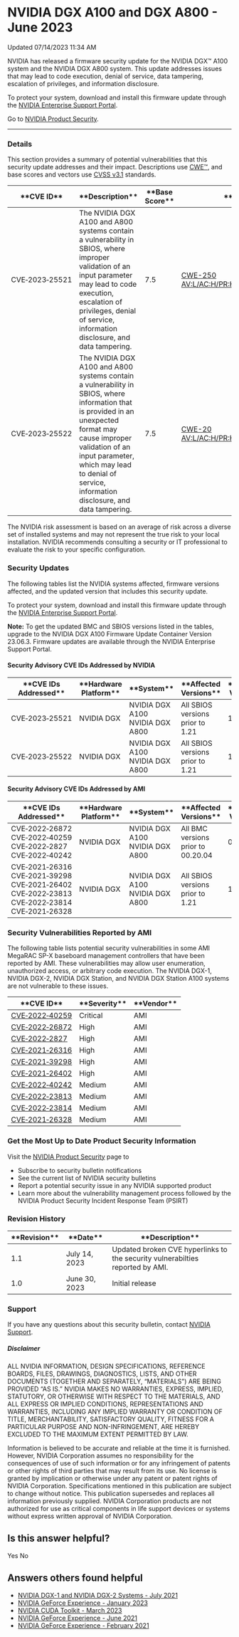 

 NVIDIA DGX A100 and DGX A800 - June 2023
===========================================================




 Updated 07/14/2023 11:34 AM



NVIDIA has released a firmware security update for the NVIDIA DGX™ A100 system and the NVIDIA DGX A800 system. This update addresses issues that may lead to code execution, denial of service, data tampering, escalation of privileges, and information disclosure.


To protect your system, download and install this firmware update through the [NVIDIA Enterprise Support Portal](https://nvid.nvidia.com/dashboard/).


Go to [NVIDIA Product Security](https://www.nvidia.com/security/).






---




### Details


This section provides a summary of potential vulnerabilities that this security update addresses and their impact. Descriptions use [CWE™](https://cwe.mitre.org/), and base scores and vectors use [CVSS v3.1](https://www.first.org/cvss/specification-document) standards.




| \*\*CVE ID\*\* | \*\*Description\*\* | \*\*Base Score\*\* | \*\*Vector\*\* |
| --- | --- | --- | --- |
| CVE‑2023‑25521 | The NVIDIA DGX A100 and A800 systems contain a vulnerability in SBIOS, where improper validation of an input parameter may lead to code execution, escalation of privileges, denial of service, information disclosure, and data tampering. | 7.5 | [CWE-250](https://cwe.mitre.org/data/definitions/250.html) [AV:L/AC:H/PR:H/UI:N/S:C/C:H/I:H/A:H](https://nvd.nist.gov/vuln-metrics/cvss/v3-calculator?vector=AV:L/AC:H/PR:H/UI:N/S:C/C:H/I:H/A:H&version=3.1) |
| CVE‑2023‑25522 | The NVIDIA DGX A100 and A800 systems contain a vulnerability in SBIOS, where information that is provided in an unexpected format may cause improper validation of an input parameter, which may lead to denial of service, information disclosure, and data tampering. | 7.5 | [CWE-20](https://cwe.mitre.org/data/definitions/20.html) [AV:L/AC:H/PR:H/UI:N/S:C/C:H/I:H/A:H](https://nvd.nist.gov/vuln-metrics/cvss/v3-calculator?vector=AV:L/AC:H/PR:H/UI:N/S:C/C:H/I:H/A:H&version=3.1) |


The NVIDIA risk assessment is based on an average of risk across a diverse set of installed systems and may not represent the true risk to your local installation. NVIDIA recommends consulting a security or IT professional to evaluate the risk to your specific configuration.


### Security Updates


The following tables list the NVIDIA systems affected, firmware versions affected, and the updated version that includes this security update.


To protect your system, download and install this firmware update through the [NVIDIA Enterprise Support Portal](https://nvid.nvidia.com/dashboard/).


**Note:** To get the updated BMC and SBIOS versions listed in the tables, upgrade to the NVIDIA DGX A100 Firmware Update Container Version 23.06.3. Firmware updates are available through the NVIDIA Enterprise Support Portal.


#### Security Advisory CVE IDs Addressed by NVIDIA




| \*\*CVE IDs Addressed\*\* | \*\*Hardware Platform\*\* | \*\*System\*\* | \*\*Affected Versions\*\* | \*\*Updated Version\*\* |
| --- | --- | --- | --- | --- |
| CVE‑2023‑25521 | NVIDIA DGX | NVIDIA DGX A100 NVIDIA DGX A800 | All SBIOS versions prior to 1.21 | 1.21 |
| CVE‑2023‑25522 | NVIDIA DGX | NVIDIA DGX A100 NVIDIA DGX A800 | All SBIOS versions prior to 1.21 | 1.21 |


#### Security Advisory CVE IDs Addressed by AMI




| \*\*CVE IDs Addressed\*\* | \*\*Hardware Platform\*\* | \*\*System\*\* | \*\*Affected Versions\*\* | \*\*Updated Version\*\* |
| --- | --- | --- | --- | --- |
| CVE‑2022‑26872 CVE‑2022‑40259 CVE‑2022‑2827 CVE‑2022‑40242 | NVIDIA DGX | NVIDIA DGX A100 NVIDIA DGX A800 | All BMC versions prior to 00.20.04 | 00.20.04 |
| CVE‑2021‑26316 CVE‑2021‑39298 CVE‑2021‑26402 CVE‑2022‑23813 CVE‑2022‑23814 CVE‑2021‑26328 | NVIDIA DGX | NVIDIA DGX A100 NVIDIA DGX A800 | All SBIOS versions prior to 1.21 | 1.21 |


### Security Vulnerabilities Reported by AMI


The following table lists potential security vulnerabilities in some AMI MegaRAC SP-X baseboard management controllers that have been reported by AMI. These vulnerabilities may allow user enumeration, unauthorized access, or arbitrary code execution. The NVIDIA DGX-1, NVIDIA DGX-2, NVIDIA DGX Station, and NVIDIA DGX Station A100 systems are not vulnerable to these issues.




| \*\*CVE ID\*\* | \*\*Severity\*\* | \*\*Vendor\*\* |
| --- | --- | --- |
| [CVE‑2022‑40259](https://cve.mitre.org/cgi-bin/cvename.cgi?name=CVE-2022-40259) | Critical | AMI |
| [CVE‑2022‑26872](https://cve.mitre.org/cgi-bin/cvename.cgi?name=CVE-2022-26872) | High | AMI |
| [CVE‑2022‑2827](https://cve.mitre.org/cgi-bin/cvename.cgi?name=CVE-2023-2827) | High | AMI |
| [CVE‑2021‑26316](https://cve.mitre.org/cgi-bin/cvename.cgi?name=CVE-2021-26316) | High | AMI |
| [CVE‑2021‑39298](https://cve.mitre.org/cgi-bin/cvename.cgi?name=CVE-2021-39298) | High | AMI |
| [CVE‑2021‑26402](https://cve.mitre.org/cgi-bin/cvename.cgi?name=CVE-2021-26402) | High | AMI |
| [CVE‑2022‑40242](https://cve.mitre.org/cgi-bin/cvename.cgi?name=CVE-2022-40242) | Medium | AMI |
| [CVE‑2022‑23813](https://cve.mitre.org/cgi-bin/cvename.cgi?name=CVE-2022-23813) | Medium | AMI |
| [CVE‑2022‑23814](https://cve.mitre.org/cgi-bin/cvename.cgi?name=CVE-2022-23814) | Medium | AMI |
| [CVE‑2021‑26328](https://cve.mitre.org/cgi-bin/cvename.cgi?name=CVE-2021-26328) | Medium | AMI |


### Get the Most Up to Date Product Security Information


Visit the [NVIDIA Product Security](https://www.nvidia.com/security) page to


* Subscribe to security bulletin notifications
* See the current list of NVIDIA security bulletins
* Report a potential security issue in any NVIDIA supported product
* Learn more about the vulnerability management process followed by the NVIDIA Product Security Incident Response Team (PSIRT)


### Revision History








| \*\*Revision\*\* | \*\*Date\*\* | \*\*Description\*\* |
| --- | --- | --- |
| 1.1 | July 14, 2023 | Updated broken CVE hyperlinks to the security vulnerabilties reported by AMI. |
| 1.0 | June 30, 2023 | Initial release |


### Support


If you have any questions about this security bulletin, contact [NVIDIA Support](https://www.nvidia.com/object/support.html).


##### Disclaimer


ALL NVIDIA INFORMATION, DESIGN SPECIFICATIONS, REFERENCE BOARDS, FILES, DRAWINGS, DIAGNOSTICS, LISTS, AND OTHER DOCUMENTS (TOGETHER AND SEPARATELY, “MATERIALS”) ARE BEING PROVIDED “AS IS.” NVIDIA MAKES NO WARRANTIES, EXPRESS, IMPLIED, STATUTORY, OR OTHERWISE WITH RESPECT TO THE MATERIALS, AND ALL EXPRESS OR IMPLIED CONDITIONS, REPRESENTATIONS AND WARRANTIES, INCLUDING ANY IMPLIED WARRANTY OR CONDITION OF TITLE, MERCHANTABILITY, SATISFACTORY QUALITY, FITNESS FOR A PARTICULAR PURPOSE AND NON-INFRINGEMENT, ARE HEREBY EXCLUDED TO THE MAXIMUM EXTENT PERMITTED BY LAW.


Information is believed to be accurate and reliable at the time it is furnished. However, NVIDIA Corporation assumes no responsibility for the consequences of use of such information or for any infringement of patents or other rights of third parties that may result from its use. No license is granted by implication or otherwise under any patent or patent rights of NVIDIA Corporation. Specifications mentioned in this publication are subject to change without notice. This publication supersedes and replaces all information previously supplied. NVIDIA Corporation products are not authorized for use as critical components in life support devices or systems without express written approval of NVIDIA Corporation.










Is this answer helpful?
-----------------------



Yes
No







Answers others found helpful
----------------------------


* [ NVIDIA DGX-1 and NVIDIA DGX-2 Systems - July 2021](/app/answers/detail/a_id/5213/related/1)
* [ NVIDIA GeForce Experience - January 2023](/app/answers/detail/a_id/5384/related/1)
* [ NVIDIA CUDA Toolkit - March 2023](/app/answers/detail/a_id/5446/related/1)
* [ NVIDIA GeForce Experience - June 2021](/app/answers/detail/a_id/5199/related/1)
* [ NVIDIA GeForce Experience - February 2021](/app/answers/detail/a_id/5155/related/1)








